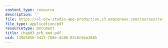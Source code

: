 ```yaml
---
content_type: resource
description: ''
file: https://ol-ocw-studio-app-production.s3.amazonaws.com/courses/res-6-003-electromechanical-dynamics-spring-2009/139e58563412f68edc8683c6c6ea2685_chap03_prb_emd.pdf
file_type: application/pdf
resourcetype: Document
title: chap03_prb_emd.pdf
uid: 139e5856-3412-f68e-dc86-83c6c6ea2685
---
```

